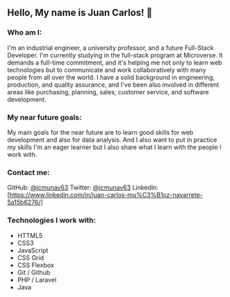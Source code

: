 ## Hello, My name is Juan Carlos! 👋

### Who am I:
I'm an industrial engineer, a university professor, and a future Full-Stack Developer.
I'm currently studying in the full-stack program at Microverse. It demands a full-time commitment, and it's helping me not only to learn web technologies but to communicate and work collaboratively with many people from all over the world.
I have a solid background in engineering, production, and quality assurance, and I've been also involved in different areas like purchasing, planning, sales, customer service, and software development.

### My near future goals:
My main goals for the near future are to learn good skills for web development and also for data analysis.
And I also want to put in practice my skills 
I'm an eager learner but I also share what I learn with the people I work with.

### Contact me:
  GitHub: [@jcmunav63](https://github.com/jcmunav63)
  Twitter: [@jcmunav63](https://twitter.com/jcmunav63)
  LinkedIn: [https://www.linkedin.com/in/juan-carlos-mu%C3%B1oz-navarrete-5a15b6276/]

### Technologies I work with:
  - HTTML5
  - CSS3
  - JavaScript
  - CSS Grid
  - CSS Flexbox
  - Git / Github
  - PHP / Laravel
  - Java

